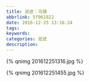 ```yaml
---
title: 足迹：乌镇
abbrlink: 5f961822
date: 2016-12-25 13:16:24
tags:
keywords:
categories: 足迹
description:
---
```

{% qnimg 201612251316.jpg %}
<!--more-->
{% qnimg 201612251455.jpg %}